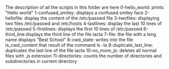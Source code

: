 The description of all the scripts in this folder are here
0-hello_world: prints "Hello world"
1-confused_smiley: displays a confused smiley face
2-hellofile: display the content of the /etc/passwd file
3-twofiles: displaying two files /etc/passwd and /etc/hosts 
4-lastlines: display the last 10 lines of /etc/passwd
5-firstlines: displays the first 10 lines of /etc/passwd 
6-third_line:displays the third line of the file iacta
7-file: the file with a long name displays "Best School"
8-cwd_state: writes into the file ls_cwd_content that result of the command ls -la
9-duplicate_last_line: duplicates the last line of the file iacta
10-no_more_js: deletes all normal files with .js extension
11-directories: counts the number of directories and subdirectories in current directory
